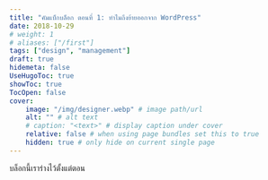 ```yaml
---
title: "คัมแบ็กบล็อก ตอนที่ 1: ทำไมถึงย้ายออกจาก WordPress"
date: 2018-10-29
# weight: 1
# aliases: ["/first"]
tags: ["design", "management"]
draft: true
hidemeta: false
UseHugoToc: true
showToc: true
TocOpen: false
cover:
    image: "/img/designer.webp" # image path/url
    alt: "" # alt text
    # caption: "<text>" # display caption under cover
    relative: false # when using page bundles set this to true
    hidden: true # only hide on current single page
---
```


บล็อกนี้เราร่างไว้ตั้งแต่ตอน